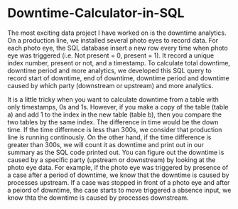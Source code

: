 # Downtime-Calculator-in-SQL
The most exciting data project I have worked on is the downtime analytics. On a production line, we installed several photo eyes to record data. For each photo eye, the SQL database insert a new row every time when photo eye was triggered (i.e. Not present = 0, present = 1). It record a unique index number, present or not, and a timestamp. To calculate total downtime, downtime period and more analytics, we developed this SQL query to record start of downtime, end of downtime, downtime period and downtime caused by which party (downstream or upstream) and more analytics.

It is a little tricky when you want to calculate downtime from a table with only timestamps, 0s and 1s. However, if you make a copy of the table (table a) and add 1 to the index in the new table (table b), then you compare the two tables by the same index. The difference in time would be the down time. If the time differnece is less than 300s, we consider that production line is running continously. On the other hand, if the time difference is greater than 300s, we will count it as downtime and print out in our summary as the SQL code printed out. You can figure out the downtime is caused by a specific party (upstream or downstream) by looking at the photo eye data. For example, if the photo eye was triggered by presence of a case after a period of downtime, we know that the downtime is caused by processes upstream. If a case was stopped in front of a photo eye and after a peiord of downtime, the case starts to move triggered a absence input, we know thta the downtime is caused by processes downstream.

